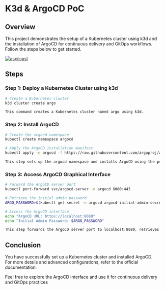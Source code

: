 # K3d & ArgoCD PoC

## Overview

This project demonstrates the setup of a Kubernetes cluster using k3d and the installation of ArgoCD for continuous delivery and GitOps workflows. Follow the steps below to get started.

[![asciicast](https://asciinema.org/a/vXisLL3Oj3BWzY97WduBhMVew.svg)](https://asciinema.org/a/vXisLL3Oj3BWzY97WduBhMVew)

## Steps

### Step 1: Deploy a Kubernetes Cluster using k3d

```bash
# Create a Kubernetes cluster
k3d cluster create argo

This command creates a Kubernetes cluster named argo using k3d.
```
### Step 2: Install ArgoCD

```bash
# Create the argocd namespace
kubectl create namespace argocd

# Apply the ArgoCD installation manifest
kubectl apply -n argocd -f https://raw.githubusercontent.com/argoproj/argo-cd/stable/manifests/install.yaml

This step sets up the argocd namespace and installs ArgoCD using the provided manifest.
```
### Step 3: Access ArgoCD Graphical Interface
```bash
# Forward the ArgoCD server port
kubectl port-forward svc/argocd-server -n argocd 8080:443

# Retrieve the initial admin password
ARGO_PASSWORD=$(kubectl get secret -n argocd argocd-initial-admin-secret -o jsonpath='{.data.password}' | base64 --decode)

# Access the ArgoCD interface
echo "ArgoCD URL: https://localhost:8080"
echo "Initial Admin Password: $ARGO_PASSWORD"

This step forwards the ArgoCD server port to localhost:8080, retrieves the initial admin password, and provides the ArgoCD interface URL along with the admin password.
```
## Conclusion
You have successfully set up a Kubernetes cluster and installed ArgoCD. For more details and advanced configurations, refer to the official documentation.

Feel free to explore the ArgoCD interface and use it for continuous delivery and GitOps practices

